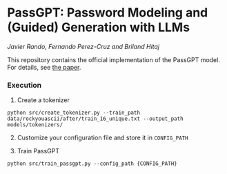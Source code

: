 # PassGPT: Password Modeling and (Guided) Generation with LLMs
_Javier Rando, Fernando Perez-Cruz and Briland Hitaj_

This repository contains the official implementation of the PassGPT model. For details, see [the paper](https://arxiv.org/abs/2306.01545).

### Execution

1. Create a tokenizer
```
python src/create_tokenizer.py --train_path data/rockyouascii/after/train_16_unique.txt --output_path models/tokenizers/
```

2. Customize your configuration file and store it in `CONFIG_PATH`

3. Train PassGPT
```
python src/train_passgpt.py --config_path {CONFIG_PATH}
```


